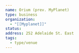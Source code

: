 ```yaml
---
name: Orium (prev. MyPlanet)
type: business
organization:
  - "[[Myplanet]]"
status:
address: 252 Adelaide St. East
tags:
  - type/venue
---
```

